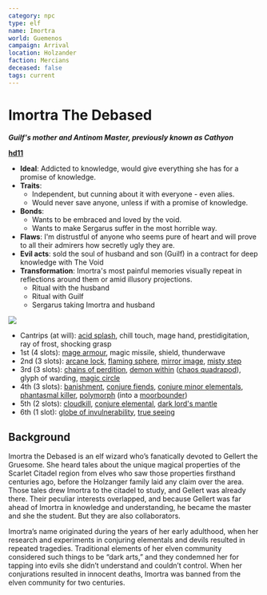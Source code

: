 ```yaml
---
category: npc
type: elf
name: Imortra
world: Guemenos
campaign: Arrival
location: Holzander
faction: Mercians
deceased: false
tags: current
---
```


# Imortra The Debased
***Guilf's mother and Antinom Master, previously known as Cathyon***

**[hd11](_gm/npcCodex/statblocks/_hd11.md)**

- **Ideal**: Addicted to knowledge, would give everything she has for a promise of knowledge.
- **Traits**: 
	- Independent, but cunning about it with everyone - even alies.
	- Would never save anyone, unless if with a promise of knowledge.
- **Bonds**:
	- Wants to be embraced and loved by the void.
	- Wants to make Sergarus suffer in the most horrible way.
- **Flaws**: I'm distrustful of anyone who seems pure of heart and will prove to all their admirers how secretly ugly they are.
- **Evil acts**: sold the soul of husband and son (Guilf) in a contract for deep knowledge with The Void 
- **Transformation**: Imortra's most painful memories visually repeat in reflections around them or amid illusory projections.
	- Ritual with the husband
	- Ritual with Guilf
	- Sergarus taking Imortra and husband


![](https://i.imgur.com/NddzXJG.png)

- Cantrips (at will): [acid splash](https://open5e.com/spells/acid-splash), chill touch, mage hand, prestidigitation, ray of frost, shocking grasp
- 1st (4 slots): [mage armour](https://open5e.com/spells/mage-armor), magic missile, shield, thunderwave
- 2nd (3 slots): [arcane lock](https://open5e.com/spells/arcane-lock), [flaming sphere](https://open5e.com/spells/flaming-sphere), [mirror image](https://open5e.com/spells/mirror-image), [misty step](https://open5e.com/spells/misty-step)
- 3rd (3 slots): [chains of perdition](https://www.5esrd.com/spellcasting/3pp-spells/spells-open-design-llc/chains-of-perdition/), [demon within](https://www.5esrd.com/spellcasting/3pp-spells/spells-open-design-llc/demon-within/) ([chaos quadrapod](https://5e.tools/bestiary.html#chaos%20quadrapod_ai)), glyph of warding, [magic circle](https://open5e.com/spells/magic-circle)
- 4th (3 slots): [banishment](https://open5e.com/spells/banishment), [conjure fiends](https://www.5esrd.com/spellcasting/3pp-spells/spells-open-design-llc/conjure-fiends/), [conjure minor elementals](https://open5e.com/spells/conjure-minor-elementals), [phantasmal killer](https://open5e.com/spells/phantasmal-killer), [polymorph](https://open5e.com/spells/polymorph) (into a [moorbounder](https://5e.tools/bestiary.html#bristled%20moorbounder_egw))
- 5th (2 slots): [cloudkill](https://open5e.com/spells/cloudkill), [conjure elemental](https://open5e.com/spells/conjure-elemental), [dark lord's mantle](https://www.5esrd.com/spellcasting/3pp-spells/spells-open-design-llc/dark-lords-mantle/)
- 6th (1 slot): [globe of invulnerability](https://open5e.com/spells/globe-of-invulnerability), [true seeing](https://open5e.com/spells/true-seeing)

## Background

Imortra the Debased is an elf wizard who’s fanatically devoted to Gellert the Gruesome. She heard tales about the unique magical properties of the Scarlet Citadel region from elves who saw those properties firsthand centuries ago, before the Holzanger family laid any claim over the area. Those tales drew Imortra to the citadel to study, and Gellert was already there. Their peculiar interests overlapped, and because Gellert was far ahead of Imortra in knowledge and understanding, he became the master and she the student. But they are also collaborators.

Imortra’s name originated during the years of her early adulthood, when her research and experiments in conjuring elementals and devils resulted in repeated tragedies. Traditional elements of her elven community considered such things to be “dark arts,” and they condemned her for tapping into evils she didn’t understand and couldn’t control. When her conjurations resulted in innocent deaths, Imortra was banned from the elven community for two centuries.
